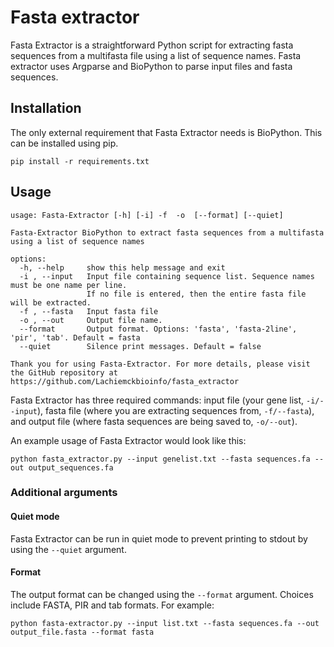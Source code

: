 # Fasta extractor
Fasta Extractor is a straightforward Python script for extracting fasta sequences from a multifasta file using a list of sequence names. Fasta extractor uses Argparse and BioPython to parse input files and fasta sequences.

## Installation
The only external requirement that Fasta Extractor needs is BioPython. This can be installed using pip.
```
pip install -r requirements.txt
```

## Usage
```
usage: Fasta-Extractor [-h] [-i] -f  -o  [--format] [--quiet]

Fasta-Extractor BioPython to extract fasta sequences from a multifasta using a list of sequence names

options:
  -h, --help     show this help message and exit
  -i , --input   Input file containing sequence list. Sequence names must be one name per line.
                 If no file is entered, then the entire fasta file will be extracted.
  -f , --fasta   Input fasta file
  -o , --out     Output file name.
  --format       Output format. Options: 'fasta', 'fasta-2line', 'pir', 'tab'. Default = fasta
  --quiet        Silence print messages. Default = false

Thank you for using Fasta-Extractor. For more details, please visit the GitHub repository at https://github.com/Lachiemckbioinfo/fasta_extractor
```

Fasta Extractor has three required commands: input file (your gene list, ```-i/--input```), fasta file (where you are extracting sequences from, ```-f/--fasta```), and output file (where fasta sequences are being saved to, ```-o/--out```).

An example usage of Fasta Extractor would look like this:
```
python fasta_extractor.py --input genelist.txt --fasta sequences.fa --out output_sequences.fa
```
### Additional arguments
#### Quiet mode
Fasta Extractor can be run in quiet mode to prevent printing to stdout by using the ```--quiet``` argument.

#### Format
The output format can be changed using the ```--format``` argument. Choices include FASTA, PIR and tab formats. For example:
```
python fasta-extractor.py --input list.txt --fasta sequences.fa --out output_file.fasta --format fasta
```
